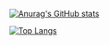 [![Anurag's GitHub stats](https://github-readme-stats.vercel.app/api?username=HWHKL&show_icons=true&bg_color=#00BFFF,#FF90A3)](https://github.com/anuraghazra/github-readme-stats)

<!--[![Top Langs](https://github-readme-stats.vercel.app/api/top-langs/?username=HWHKL)](https://github.com/anuraghazra/github-readme-stats)-->
[![Top Langs](https://github-readme-stats.vercel.app/api/top-langs/?username=HWHKL&layout=compact)](https://github.com/anuraghazra/github-readme-stats)
